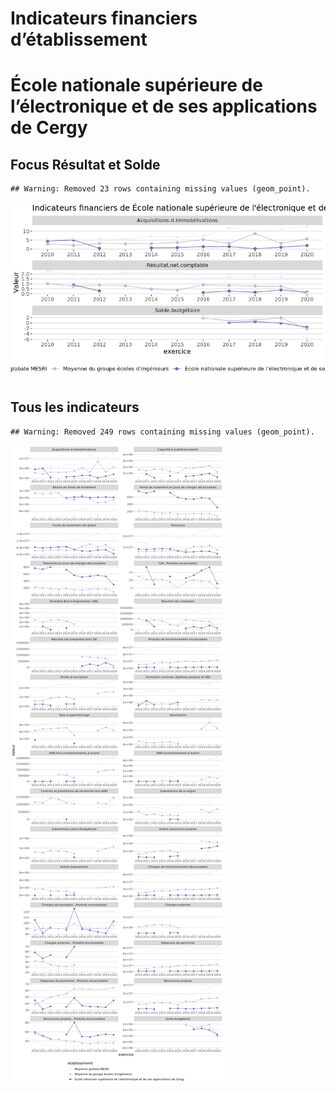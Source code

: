 Indicateurs financiers d’établissement
================

# École nationale supérieure de l’électronique et de ses applications de Cergy

## Focus Résultat et Solde

    ## Warning: Removed 23 rows containing missing values (geom_point).

![](école_nationale_supérieure_de_l_électronique_et_de_ses_applications_de_cergy_files/figure-gfm/etab.focus-1.png)<!-- -->

## Tous les indicateurs

    ## Warning: Removed 249 rows containing missing values (geom_point).

![](école_nationale_supérieure_de_l_électronique_et_de_ses_applications_de_cergy_files/figure-gfm/etab-1.png)<!-- -->
